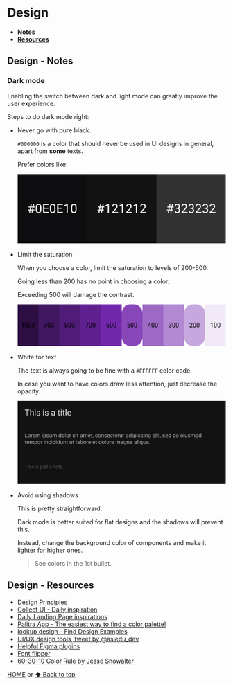 # Design

- [**Notes**](#design---notes)
- [**Resources**](#design---resources)

## Design - Notes

### Dark mode

Enabling the switch between dark and light mode can greatly improve the user experience.

Steps to do dark mode right:

- Never go with pure black.

  `#000000` is a color that should never be used in UI designs in general, apart from **some** texts.

  Prefer colors like:

  ![Dark mode colors](../../Images/Design-Dark-Mode-Colors.png)
- Limit the saturation

  When you choose a color, limit the saturation to levels of 200-500.

  Going less than 200 has no point in choosing a color.

  Exceeding 500 will damage the contrast.

  ![Dark mode saturation](../../Images/Design-Dark-Mode-Saturation.png)
- White for text

  The text is always going to be fine with a `#FFFFFF` color code.

  In case you want to have colors draw less attention, just decrease the opacity.

  ![Dark mode font opacity](../../Images/Design-Dark-Mode-Font-Color.png)
- Avoid using shadows

  This is pretty straightforward.

  Dark mode is better suited for flat designs and the shadows will prevent this.

  Instead, change the background color of components and make it lighter for higher ones.

  > See colors in the 1st bullet.

## Design - Resources

- [Design Principles](https://principles.design)
- [Collect UI - Daily inspiration](https://collectui.com)
- [Daily Landing Page inspirations](https://landingpage.fyi)
- [Palitra App - The easiest way to find a color palette!](https://palitra.app)
- [lookup design - Find Design Examples](https://lookup.design)
- [UI/UX design tools, tweet by @asiedu_dev](https://twitter.com/asiedu_dev/status/1465576339176493056)
- [Helpful Figma plugins](https://www.instagram.com/p/CWOQi0hPv9o/)
- [Font flipper](https://fontflipper.com/)
- [60-30-10 Color Rule by Jesse Showalter](https://youtu.be/UWwNIMHFdW4)

[HOME](https://github.com/Stratis-Dermanoutsos/Full-Stack-Notes#full-stack-notes) or [⬆ Back to top](#design)
